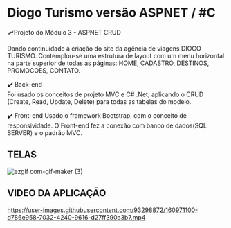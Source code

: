 # Diogo Turismo versão ASPNET / #C
🛩️Projeto do Módulo 3 - ASPNET CRUD

Dando continuidade à criação do site da agência de viagens DIOGO TURISMO. Contemplou-se uma estrutura de layout 
com um menu horizontal na parte superior de todas as páginas: HOME, CADASTRO, DESTINOS, PROMOCOES, CONTATO.

✔️ Back-end  
Foi usado os conceitos de projeto MVC e C# .Net, aplicando o CRUD (Create, Read, Update, Delete) para todas as tabelas do modelo.
 
✔️ Front-end 
Usado o framework Bootstrap, com o conceito de responsividade. O Front-end fez a conexão com banco de dados(SQL SERVER) e o padrão MVC.



## TELAS
![ezgif com-gif-maker (3)](https://user-images.githubusercontent.com/93298872/160970912-d7c785a9-920f-40ae-aaa9-8635e40f1ca0.gif)



## VIDEO DA APLICAÇÃO
https://user-images.githubusercontent.com/93298872/160971100-d786e958-7032-4240-9616-d27ff390a3b7.mp4
